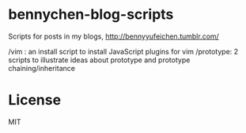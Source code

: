 bennychen-blog-scripts
======================

Scripts for posts in my blogs, http://bennyyufeichen.tumblr.com/

/vim : an install script to install JavaScript plugins for vim
/prototype: 2 scripts to illustrate ideas about prototype and prototype chaining/inheritance


# License
MIT
